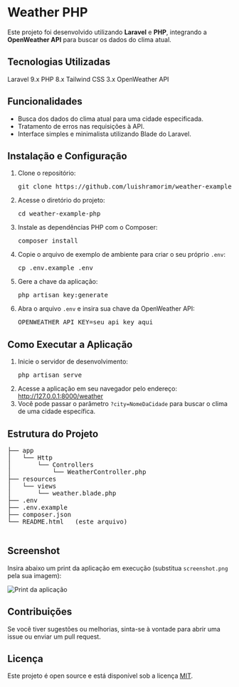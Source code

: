 <!DOCTYPE html>
<html lang="pt">
<head>
  <meta charset="UTF-8">
</head>
<body>
  <h1>Weather PHP</h1>
  <p>Este projeto foi desenvolvido utilizando <strong>Laravel</strong> e <strong>PHP</strong>, integrando a <strong>OpenWeather API</strong> para buscar os dados do clima atual.</p>
  
  <h2>Tecnologias Utilizadas</h2>
  <div>
    <span class="chip">Laravel 9.x</span>
    <span class="chip">PHP 8.x</span>
    <span class="chip">Tailwind CSS 3.x</span>
    <span class="chip">OpenWeather API</span>
  </div>

  <h2>Funcionalidades</h2>
  <ul>
    <li>Busca dos dados do clima atual para uma cidade especificada.</li>
    <li>Tratamento de erros nas requisições à API.</li>
    <li>Interface simples e minimalista utilizando Blade do Laravel.</li>
  </ul>

  <h2>Instalação e Configuração</h2>
  <ol>
    <li>Clone o repositório:
      <pre>git clone https://github.com/luishramorim/weather-example-php.git</pre>
    </li>
    <li>Acesse o diretório do projeto:
      <pre>cd weather-example-php</pre>
    </li>
    <li>Instale as dependências PHP com o Composer:
      <pre>composer install</pre>
    </li>
    <li>Copie o arquivo de exemplo de ambiente para criar o seu próprio <code>.env</code>:
      <pre>cp .env.example .env</pre>
    </li>
    <li>Gere a chave da aplicação:
      <pre>php artisan key:generate</pre>
    </li>
    <li>Abra o arquivo <code>.env</code> e insira sua chave da OpenWeather API:
      <pre>OPENWEATHER_API_KEY=seu_api_key_aqui</pre>
    </li>
  </ol>

  <h2>Como Executar a Aplicação</h2>
  <ol>
    <li>Inicie o servidor de desenvolvimento:
      <pre>php artisan serve</pre>
    </li>
    <li>Acesse a aplicação em seu navegador pelo endereço:
      <a href="http://127.0.0.1:8000/weather" target="_blank">http://127.0.0.1:8000/weather</a>
    </li>
    <li>Você pode passar o parâmetro <code>?city=NomeDaCidade</code> para buscar o clima de uma cidade específica.</li>
  </ol>

  <h2>Estrutura do Projeto</h2>
  <pre>
├── app
│   └── Http
│       └── Controllers
│           └── WeatherController.php
├── resources
│   └── views
│       └── weather.blade.php
├── .env
├── .env.example
├── composer.json
└── README.html   (este arquivo)
  </pre>

  <h2>Screenshot</h2>
  <p>Insira abaixo um print da aplicação em execução (substitua <code>screenshot.png</code> pela sua imagem):</p>
  <img src="https://github.com/user-attachments/assets/b64dd9af-f556-4df4-9d18-baed6e350e92" alt="Print da aplicação" class="screenshot">

  <h2>Contribuições</h2>
  <p>Se você tiver sugestões ou melhorias, sinta-se à vontade para abrir uma issue ou enviar um pull request.</p>

  <h2>Licença</h2>
  <p>Este projeto é open source e está disponível sob a licença <a href="LICENSE" target="_blank">MIT</a>.</p>
</body>
</html>
